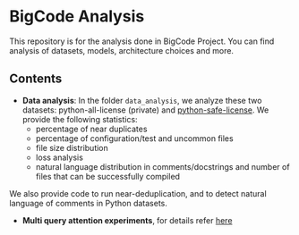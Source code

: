 
# BigCode Analysis
This repository is for the analysis done in BigCode Project. You can find analysis of datasets, models, architecture choices and more.

## Contents
* **Data analysis**: In the folder `data_analysis`, we analyze these two datasets: python-all-license (private) and [python-safe-license](https://huggingface.co/datasets/BigCode/github_dump_v2_python_only_safe_licenses). We provide the following statistics:
  * percentage of near duplicates
  * percentage of configuration/test and uncommon files 
  * file size distribution
  * loss analysis
  * natural language distribution in comments/docstrings and number of files that can be successfully compiled
  
We also provide code to run near-deduplication, and to detect natural language of comments in Python datasets.

* **Multi query attention experiments**, for details refer [here](/multi_query_experiments/README.md)
